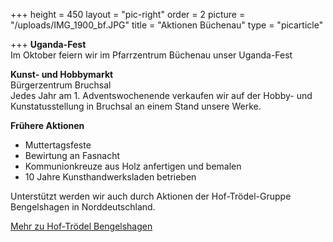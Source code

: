 +++
height = 450
layout = "pic-right"
order = 2
picture = "/uploads/IMG_1900_bf.JPG"
title = "Aktionen Büchenau"
type = "picarticle"

+++
**Uganda-Fest**  
Im Oktober feiern wir im Pfarrzentrum Büchenau unser Uganda-Fest

**Kunst- und Hobbymarkt**  
Bürgerzentrum Bruchsal  
Jedes Jahr am 1. Adventswochenende verkaufen wir auf der Hobby- und Kunstatusstellung in Bruchsal an einem Stand unsere Werke.

**Frühere Aktionen**

* Muttertagsfeste
* Bewirtung an Fasnacht
* Kommunionkreuze aus Holz anfertigen und bemalen
* 10 Jahre Kunsthandwerksladen betrieben

Unterstützt werden wir auch durch Aktionen der Hof-Trödel-Gruppe Bengelshagen in Norddeutschland.

[Mehr zu Hof-Trödel Bengelshagen]()